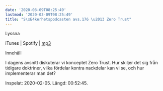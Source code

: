 ```yaml
---
date: '2020-03-09T08:25:49'
lastmod: '2020-03-09T08:25:49'
title: "S\xE4kerhetspodcasten avs.176 \u2013 Zero Trust"
---
```

Lyssna

iTunes \| Spotify \| [mp3](http://traffic.libsyn.com/sakerhetspodcasten/2020-02-05_Zero_Trust.mp3) 

Innehåll

I dagens avsnitt diskuterar vi konceptet Zero Trust. Hur skiljer det sig från tidigare
doktriner, vilka fördelar kontra nackdelar kan vi se, och hur implementerar man det?

Inspelat: 2020-02-05. Längd: 00:52:45.
